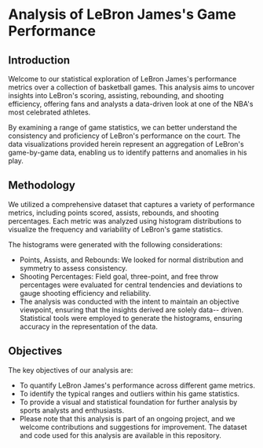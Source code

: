# Analysis of LeBron James's Game Performance

## Introduction

Welcome to our statistical exploration of LeBron James's performance metrics over a collection of basketball games. This analysis aims to uncover insights into LeBron's scoring, assisting, rebounding, and shooting efficiency, offering fans and analysts a data-driven look at one of the NBA's most celebrated athletes.

By examining a range of game statistics, we can better understand the consistency and proficiency of LeBron's performance on the court. The data visualizations provided herein represent an aggregation of LeBron's game-by-game data, enabling us to identify patterns and anomalies in his play.

## Methodology

We utilized a comprehensive dataset that captures a variety of performance metrics, including points scored, assists, rebounds, and shooting percentages. Each metric was analyzed using histogram distributions to visualize the frequency and variability of LeBron's game statistics.

The histograms were generated with the following considerations:

- Points, Assists, and Rebounds: We looked for normal distribution and symmetry to assess consistency.
- Shooting Percentages: Field goal, three-point, and free throw percentages were evaluated for central tendencies and deviations to gauge shooting efficiency and reliability.
- The analysis was conducted with the intent to maintain an objective viewpoint, ensuring that the insights derived are solely data-- driven. Statistical tools were employed to generate the histograms, ensuring accuracy in the representation of the data.

## Objectives

The key objectives of our analysis are:

- To quantify LeBron James's performance across different game metrics.
- To identify the typical ranges and outliers within his game statistics.
- To provide a visual and statistical foundation for further analysis by sports analysts and enthusiasts.
- Please note that this analysis is part of an ongoing project, and we welcome contributions and suggestions for improvement. The dataset and code used for this analysis are available in this repository.

